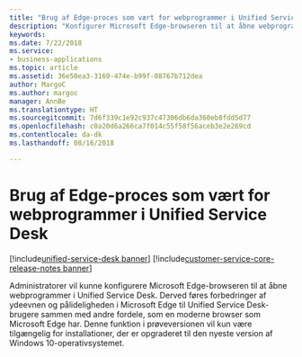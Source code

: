 ```yaml
---
title: "Brug af Edge-proces som vært for webprogrammer i Unified Service Desk"
description: "Konfigurer Microsoft Edge-browseren til at åbne webprogrammer i Unified Service Desk."
keywords: 
ms.date: 7/22/2018
ms.service:
- business-applications
ms.topic: article
ms.assetid: 36e50ea3-3169-474e-b99f-08767b712dea
author: MargoC
ms.author: margoc
manager: AnnBe
ms.translationtype: HT
ms.sourcegitcommit: 7d6f339c1e92c937c47306db6da360eb8fdd5d77
ms.openlocfilehash: c0a20d6a266ca7f014c55f58f56aceb3e2e269cd
ms.contentlocale: da-dk
ms.lasthandoff: 08/16/2018

---
```


#  <a name="using-edge-process-for-hosting-web-applications-in-unified-service-desk"></a>Brug af Edge-proces som vært for webprogrammer i Unified Service Desk

[!include[unified-service-desk banner](../../../includes/unified-service-desk.md)]
[!include[customer-service-core-release-notes banner](../../../includes/customer-service-core-release-notes.md)]




Administratorer vil kunne konfigurere Microsoft Edge-browseren til at åbne webprogrammer i Unified Service Desk. Derved føres forbedringer af ydeevnen og pålideligheden i Microsoft Edge til Unified Service Desk-brugere sammen med andre fordele, som en moderne browser som Microsoft Edge har. Denne funktion i prøveversionen vil kun være tilgængelig for installationer, der er opgraderet til den nyeste version af Windows 10-operativsystemet.

